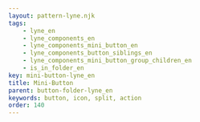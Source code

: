 ```yaml
---
layout: pattern-lyne.njk
tags: 
    - lyne_en
    - lyne_components_en
    - lyne_components_mini_button_en
    - lyne_components_button_siblings_en
    - lyne_components_mini_button_group_children_en
    - is_in_folder_en
key: mini-button-lyne_en
title: Mini-Button
parent: button-folder-lyne_en
keywords: button, icon, split, action
order: 140
---
```

